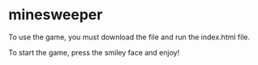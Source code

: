 # minesweeper
To use the game, you must download the file and run the index.html file. 

To start the game, press the smiley face and enjoy!
